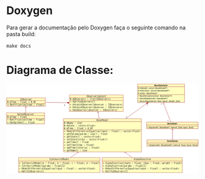 # Doxygen
Para gerar a documentação pelo Doxygen faça o seguinte comando na pasta build:
```
make docs
```

# Diagrama de Classe:
<img src="OdeCpp.png" alt="diagrama" width="1280">
